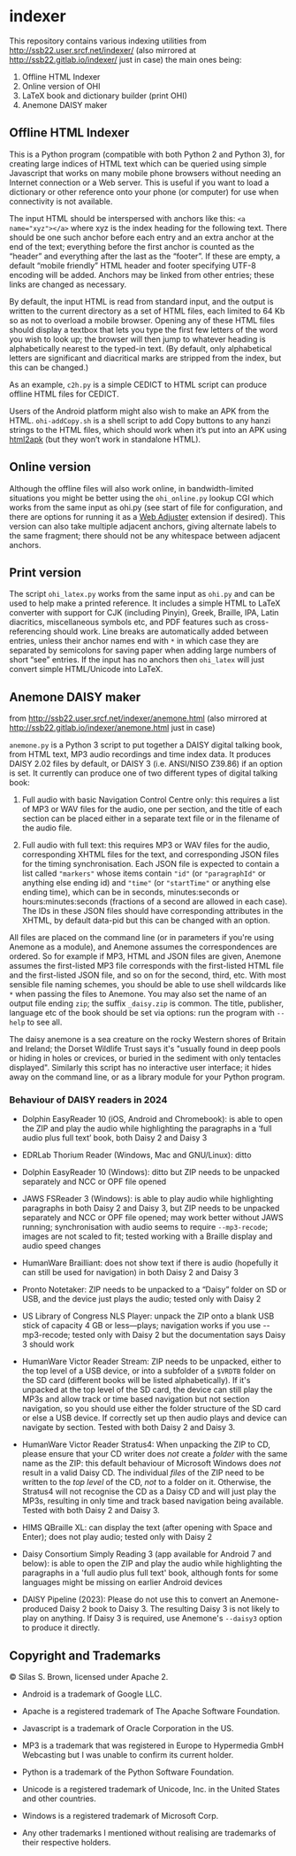 # indexer
This repository contains various indexing utilities from http://ssb22.user.srcf.net/indexer/
(also mirrored at http://ssb22.gitlab.io/indexer/ just in case)
the main ones being:
1. Offline HTML Indexer
2. Online version of OHI
3. LaTeX book and dictionary builder (print OHI)
4. Anemone DAISY maker

Offline HTML Indexer
--------------------

This is a Python program (compatible with both Python 2 and Python 3), for creating large indices of HTML text which can be queried using simple Javascript that works on many mobile phone browsers without needing an Internet connection or a Web server. This is useful if you want to load a dictionary or other reference onto your phone (or computer) for use when connectivity is not available.

The input HTML should be interspersed with anchors like this: `<a name="xyz"></a>` where xyz is the index heading for the following text. There should be one such anchor before each entry and an extra anchor at the end of the text; everything before the first anchor is counted as the “header” and everything after the last as the “footer”. If these are empty, a default “mobile friendly” HTML header and footer specifying UTF-8 encoding will be added. Anchors may be linked from other entries; these links are changed as necessary.

By default, the input HTML is read from standard input, and the output is written to the current directory as a set of HTML files, each limited to 64 Kb so as not to overload a mobile browser. Opening any of these HTML files should display a textbox that lets you type the first few letters of the word you wish to look up; the browser will then jump to whatever heading is alphabetically nearest to the typed-in text. (By default, only alphabetical letters are significant and diacritical marks are stripped from the index, but this can be changed.)

As an example, `c2h.py` is a simple CEDICT to HTML script can produce offline HTML files for CEDICT.

Users of the Android platform might also wish to make an APK from the HTML. `ohi-addCopy.sh` is a shell script to add Copy buttons to any hanzi strings to the HTML files, which should work when it’s put into an APK using [html2apk](http://ssb22.user.srcf.net/indexer/html2apk.html) (but they won’t work in standalone HTML).

Online version
--------------

Although the offline files will also work online, in bandwidth-limited situations you might be better using the `ohi_online.py` lookup CGI which works from the same input as ohi.py (see start of file for configuration, and there are options for running it as a [Web Adjuster](http://ssb22.user.srcf.net/adjuster/) extension if desired). This version can also take multiple adjacent anchors, giving alternate labels to the same fragment; there should not be any whitespace between adjacent anchors.

Print version
-------------
The script `ohi_latex.py` works from the same input as `ohi.py` and can be used to help make a printed reference. It includes a simple HTML to LaTeX converter with support for CJK (including Pinyin), Greek, Braille, IPA, Latin diacritics, miscellaneous symbols etc, and PDF features such as cross-referencing should work. Line breaks are automatically added between entries, unless their anchor names end with `*` in which case they are separated by semicolons for saving paper when adding large numbers of short “see” entries. If the input has no anchors then `ohi_latex` will just convert simple HTML/Unicode into LaTeX.

Anemone DAISY maker
-------------------
from http://ssb22.user.srcf.net/indexer/anemone.html
(also mirrored at http://ssb22.gitlab.io/indexer/anemone.html just in case)

`anemone.py` is a Python 3 script to put together a DAISY digital talking book, from HTML text, MP3 audio recordings and time index data.  It produces DAISY 2.02 files by default, or DAISY 3 (i.e. ANSI/NISO Z39.86) if an option is set.  It currently can produce one of two different types of digital talking book:

1. Full audio with basic Navigation Control Centre only: this requires a list of MP3 or WAV files for the audio, one per section, and the title of each section can be placed either in a separate text file or in the filename of the audio file.

2. Full audio with full text: this requires MP3 or WAV files for the audio, corresponding XHTML files for the text, and corresponding JSON files for the timing synchronisation.  Each JSON file is expected to contain a list called `"markers"` whose items contain `"id"` (or `"paragraphId"` or anything else ending id) and `"time"` (or `"startTime"` or anything else ending time), which can be in seconds, minutes:seconds or hours:minutes:seconds (fractions of a second are allowed in each case).  The IDs in these JSON files should have corresponding attributes in the XHTML, by default data-pid but this can be changed with an option.

All files are placed on the command line (or in parameters if you're using Anemone as a module), and Anemone assumes the correspondences are ordered.  So for example if MP3, HTML and JSON files are given, Anemone assumes the first-listed MP3 file corresponds with the first-listed HTML file and the first-listed JSON file, and so on for the second, third, etc.  With most sensible file naming schemes, you should be able to use shell wildcards like `*` when passing the files to Anemone.  You may also set the name of an output file ending `zip`; the suffix `_daisy.zip` is common.  The title, publisher, language etc of the book should be set via options: run the program with `--help` to see all.

The daisy anemone is a sea creature on the rocky Western shores of Britain and Ireland; the Dorset Wildlife Trust says it's "usually found in deep pools or hiding in holes or crevices, or buried in the sediment with only tentacles displayed".  Similarly this script has no interactive user interface; it hides away on the command line, or as a library module for your Python program.

### Behaviour of DAISY readers in 2024

* Dolphin EasyReader 10 (iOS, Android and Chromebook): is able to open the ZIP and play the audio while highlighting the paragraphs in a ‘full audio plus full text’ book, both Daisy 2 and Daisy 3

* EDRLab Thorium Reader (Windows, Mac and GNU/Linux): ditto

* Dolphin EasyReader 10 (Windows): ditto but ZIP needs to be unpacked separately and NCC or OPF file opened

* JAWS FSReader 3 (Windows): is able to play audio while highlighting paragraphs in both Daisy 2 and Daisy 3, but ZIP needs to be unpacked separately and NCC or OPF file opened; may work better without JAWS running; synchronisation with audio seems to require `--mp3-recode`; images are not scaled to fit; tested working with a Braille display and audio speed changes

* HumanWare Brailliant: does not show text if there is audio (hopefully it can still be used for navigation) in both Daisy 2 and Daisy 3

* Pronto Notetaker: ZIP needs to be unpacked to a “Daisy” folder on SD or USB, and the device just plays the audio; tested only with Daisy 2

* US Library of Congress NLS Player: unpack the ZIP onto a blank USB stick of capacity 4 GB or less—plays; navigation works if you use --mp3-recode; tested only with Daisy 2 but the documentation says Daisy 3 should work

* HumanWare Victor Reader Stream: ZIP needs to be unpacked, either to the top level of a USB device, or into a subfolder of a `$VRDTB` folder on the SD card (different books will be listed alphabetically).  If it's unpacked at the top level of the SD card, the device can still play the MP3s and allow track or time based navigation but not section navigation, so you should use either the folder structure of the SD card or else a USB device.  If correctly set up then audio plays and device can navigate by section.  Tested with both Daisy 2 and Daisy 3.

* HumanWare Victor Reader Stratus4: When unpacking the ZIP to CD, please ensure that your CD writer does *not* create a *folder* with the same name as the ZIP: this default behaviour of Microsoft Windows does *not* result in a valid Daisy CD.  The individual *files* of the ZIP need to be written to the *top level* of the CD, *not* to a folder on it.  Otherwise, the Stratus4 will not recognise the CD as a Daisy CD and will just play the MP3s, resulting in only time and track based navigation being available.  Tested with both Daisy 2 and Daisy 3.

* HIMS QBraille XL: can display the text (after opening with Space and Enter); does not play audio; tested only with Daisy 2

* Daisy Consortium Simply Reading 3 (app available for Android 7 and below): is able to open the ZIP and play the audio while highlighting the paragraphs in a 'full audio plus full text' book, although fonts for some languages might be missing on earlier Android devices

* DAISY Pipeline (2023): Please do not use this to convert an Anemone-produced Daisy 2 book to Daisy 3.  The resulting Daisy 3 is not likely to play on anything.  If Daisy 3 is required, use Anemone's `--daisy3` option to produce it directly.

Copyright and Trademarks
------------------------

© Silas S. Brown, licensed under Apache 2.

* Android is a trademark of Google LLC.

* Apache is a registered trademark of The Apache Software Foundation.

* Javascript is a trademark of Oracle Corporation in the US.

* MP3 is a trademark that was registered in Europe to Hypermedia GmbH Webcasting but I was unable to confirm its current holder.

* Python is a trademark of the Python Software Foundation.

* Unicode is a registered trademark of Unicode, Inc. in the United States and other countries.

* Windows is a registered trademark of Microsoft Corp.

* Any other trademarks I mentioned without realising are trademarks of their respective holders.
